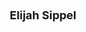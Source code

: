 ---
layout: page
title: <font size =4 > Elijah Sippel </font>
description: Summer 2023 from UMass Amherst
img: assets/img/members/elijah.png
importance: 3
category: Undergraduate Students
---